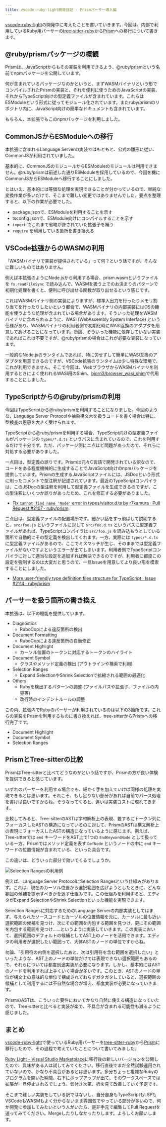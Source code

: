 ```yaml
---
title: vscode-ruby-light開発日記 - Prismパーサー導入編
---
```


[vscode-ruby-light](https://github.com/r7kamura/vscode-ruby-light)の開発中に考えたことを書いていきます。今回は、内部で利用しているRuby用パーサーの[tree-sitter-ruby](https://github.com/tree-sitter/tree-sitter-ruby)から[Prism](https://github.com/ruby/prism/tree/main)への移行について書きます。

## @ruby/prismパッケージの概観

Prismは、JavaScriptからもその実装を利用できるよう、@ruby/prismという名前でnpmパッケージを公開しています。

何が含まれているパッケージなのかというと、まずWASMバイナリという形でコンパイルされたPrismの実装と、それを便利に使うためのJavaScriptの実装、それからTypeScript向けの型定義ファイルが含まれています。これらはESModuleという形式に従ってモジュール化されています。またruby/prismのリポジトリ内に、JavaScript向けの簡単なドキュメントも含まれています。

もちろん、本拡張でもこのnpmパッケージを利用しました。

## CommonJSからESModuleへの移行

本拡張に含まれるLanguage Serverの実装ではもともと、公式の雛形に従い、CommonJSが利用されていました。

基本的に、CommonJSのモジュールからESModuleのモジュールは利用できません。@ruby/prismは前述した通りESModuleを採用しているので、今回を機にCommonJSからESModuleへ移行することにしました。

とはいえ、基本的には等価な処理を実現できることが分かっているので、単純な変換作業が多いだけで、そこまで難しい変更ではありませんでした。要点を整理すると、以下の作業が必要でした。

- package.jsonで、ESModuleを利用することを示す
- tsconfig.jsonで、ESModule向けにコンパイルすることを示す
- `import` でこれまで省略が許されていた拡張子を補う
- `require` を利用している箇所を書き換える

## VSCode拡張からのWASMの利用

「WASMバイナリで実装が提供されている」って何？という話ですが、そんなに難しいものではありません。

例えば本拡張のようにNode.jsから利用する場合、prism.wasmというファイルを `fs.readFileSync` で読み込んで、WASMを扱う上でのお決まりのパターンで初期化処理を書くと、便利に呼び出せる関数が取り出せるという感じです。

これはWASMバイナリ側の実装によりますが、標準入出力を行ったりメモリ割り当てを行ったりしたいという都合で、WASMバイナリの内部実装にはOSの機能を使うような処理が含まれている場合があります。そういった処理をWASMバイナリに含められるように、WASI (WebAssembly System Interface) という仕様があり、WASMバイナリの利用者側で初期化時にWASI互換のアダプタを用意してあげることになっています。勿論、そういった機能に依存していない実装であればこれは不要ですが、@ruby/prismの場合はこれが必要な実装になっています。

一般的なNode.jsのランタイムであれば、特に労せずして簡単にWASI互換のアダプタを用意できるのですが、VSCode拡張のランタイムは少し特殊な環境で、これが利用できません。そこで今回は、WebブラウザからWASMバイナリを利用するときによく使われるWASI用のShim、[bjorn3/browser_wasi_shim](https://github.com/bjorn3/browser_wasi_shim)で代用することにしました。

## TypeScriptからの@ruby/prismの利用

今回はTypeScriptから@ruby/prismを利用することになりました。今回のような、Language Server Protocolや抽象構文木を扱うコードを書く場合は特に、型検査の恩恵を大きく受けられます。

TypeScriptから@ruby/prismを利用する場合、TypeScript向けの型定義ファイルがパッケージの `types/*.d.ts` というパスに含まれているので、これを利用するだけで十分です。ただ、パッケージ側にニ点ほど問題があったので、それらに対処する必要がありました。

一点目は、型定義の誤りです。Prismは元々C言語で開発されている訳なので、コードをある程度機械的に生成することでJavaScript向けのnpmパッケージを提供しています。Prismの生成するJavaScriptファイルには、JSDocという形式に則ったコメントで型注釈が記述されています。最近のTypeScriptコンパイラは、このJSDocの型注釈を利用して型定義ファイルを生成できるのですが、この型注釈にいくつか誤りがあったため、これを修正する必要がありました。

- [Fix `Cannot find name 'Node'` error in types/visitor.d.ts by r7kamura · Pull Request #2107 · ruby/prism](https://github.com/ruby/prism/pull/2107)

二点目は、型定義ファイルの配置場所です。細かい話をすっ飛ばして説明すると、`src/foo.js` というファイルに対して `src/foo.d.ts` というパスに型定義ファイルがあれば、TypeScriptコンパイラは `src/foo.js` を読み込もうとしている箇所で自動的にその型定義を検出してくれます。一方、実際には `types/*.d.ts` に型定義ファイルがあるので、ここでミスマッチが生じ、そのままでは型定義ファイルがないですよというエラーが出てしまいます。利用者側でTypeScriptコンパイラに対して適当な設定を追加すれば解決できるのですが、利用者に都度この設定を強制するのは大変だと思うので、一旦Issueを用意してより良い形を模索することにしました。

- [More user-friendly type definition files structure for TypeScript · Issue #2114 · ruby/prism](https://github.com/ruby/prism/issues/2114)

## パーサーを扱う箇所の書き換え

本拡張は、以下の機能を提供しています。

- Diagnostics
    - RuboCopによる違反箇所の検出
- Document Formatting
    - RuboCopによる違反箇所の自動修正
- Document Highlight
    - カーソル位置のトークンに対応するトークンのハイライト
- Document Symbol
    - クラスやメソッド定義の検出 (アウトラインや検索で利用)
- Selection Ranges
    - Expand SelectionやShrink Selectionで拡縮される範囲の最適化
- Others
    - Rubyを検出するパターンの調整 (ファイルパスや拡張子、ファイルの内容等)
    - 改行時のインデントルールの調整

この内、拡張内でRubyのパーサーが利用されているのは以下の3箇所です。これらの実装をPrismを利用するものに書き換えれば、tree-sitterからPrismへの移行完了です。

- Document Highlight
- Document Symbol
- Selection Ranges

## PrismとTree-sitterの比較

PrismはTree-sitterと比べてどうなのかという話ですが、Prismの方が良い体験を提供できると感じています。

いずれのパーサーを利用する場合でも、細かく手を加えていけば同様の処理を実現できるとは思います。それこそ、もし足りない部分があれば自前でパース処理を書けば良いですからね。そうなってくると、違いは実装コストに現れてきます。

比較してみると、Tree-sitterのASTは字句解析上の表現、要するにトークン列にフォーカスしたASTの構造になっているのに対して、PrismのASTは構文解析上の表現にフォーカスしたASTの構造になっているように感じます。例えば、Tree-sitterでは `end` キーワードをAST上で1つの `EndKeywordNode` として扱っている一方、Prismではメソッド定義を表す `DefNode` というノードの中に `end` キーワードの位置情報が含まれている、といった具合です。

この違いは、どういった部分で効いてくるでしょうか。

![](https://i.imgur.com/dJZJOtj.gif "Selection Rangesの利用例")

例えば、Language Server ProtocolにSelection Rangesという仕組みがあります。これは、現在のカーソル位置から選択範囲を広げようとしたときに、どんな範囲の候補を提示すべきかを返す仕組みです。この仕組みを利用すると、エディタがExpand SelectionやShrink Selectionといった機能を実現できます。

Selection Rangesに対応するためのLanguage Serverの内部実装としてはまず、与えられたソースコードとカーソルの位置情報を元に、カーソルに最も近い選択範囲の候補を見つけ、次にその範囲を内包する範囲を見つけ、更にその範囲を内包する範囲を見つけ……というように実装していきます。この実装において、選択範囲のデフォルトの候補としてAST上のノードを活用できます。エディタの利用者が選択したい範囲って、大体ASTのノードの単位ですからね。

勿論、「引用符の内側を選択したあと、次は引用符を含む範囲を選択したい」といったような、AST上のノードの単位だけでは表現できない選択範囲もあるので、それらについては都度別途実装が必要になります。しかし、基本的にはASTのノードを利用すれば上手くいく場合が多いです。このとき、ASTのノードの単位が構文上の意味的な単位で構成されておらずガタガタしていると、選択範囲の候補として利用するには不自然な場合が増え、都度実装が必要になっていきます。

PrismのASTは、こういった要件においてかなり自然に使える構造になっていたので、Tree-sitterと比べると実装が楽で、不具合が含まれる可能性も減るように感じました。

## まとめ

[vscode-ruby-light](https://github.com/r7kamura/vscode-ruby-light)で使っているRuby用パーサーを[tree-sitter-ruby](https://github.com/tree-sitter/tree-sitter-ruby)から[Prism](https://github.com/ruby/prism/tree/main)に移行したので、その過程で考えていたことについて書いてみました。

[Ruby Light - Visual Studio Marketplace](https://marketplace.visualstudio.com/items?itemName=r7kamura.vscode-ruby-light)に移行後の新しいバージョンを公開したので、興味がある人は試してみてください。移行直後でまだ全然試験運用されていないので、かなり不具合があるとは思います。多分ちょっと複雑なRubyのプログラムを開いた瞬間、右下にポップアップが出て、そのワークスペースでは拡張が一旦停止されるでしょう。気付き次第、折を見て改善していく予定です。

そこまで難しい実装をしている訳ではないし、自分自身もTypeScriptもLSPもVSCodeもWASMもよく分からないまま雰囲気でやっている部分が多いので、何か開発に参加してみたいという人がいたら、是非手元で編集してPull Requestを送ってみてください。Mergeしたりしなかったりします。よろしくお願いします。
